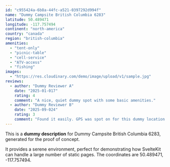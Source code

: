 ```yaml
---
id: "c955424a-6b8a-44fc-a521-0397292d994f"
name: "Dummy Campsite British Columbia 6283"
latitude: 50.489471
longitude: -117.757494
continent: "north-america"
country: "canada"
region: "british-columbia"
amenities:
  - "tent-only"
  - "picnic-table"
  - "cell-service"
  - "ATV-access"
  - "fishing"
images:
  - "https://res.cloudinary.com/demo/image/upload/v1/sample.jpg"
reviews:
  - author: "Dummy Reviewer A"
    date: "2025-01-017"
    rating: 4
    comment: "A nice, quiet dummy spot with some basic amenities."
  - author: "Dummy Reviewer B"
    date: "2025-09-024"
    rating: 3
    comment: "Found it easily. GPS was spot on for this dummy location."
---
```


This is a **dummy description** for Dummy Campsite British Columbia 6283, generated for the proof of concept.

It provides a serene environment, perfect for demonstrating how SvelteKit can handle a large number of static pages. The coordinates are 50.489471, -117.757494.
